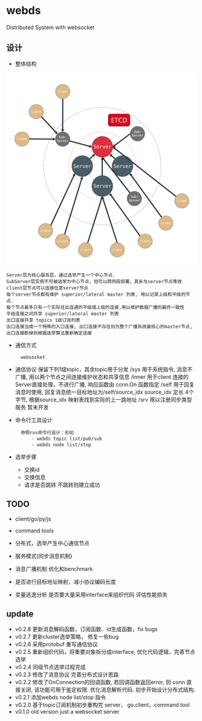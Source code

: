 # webds
Distributed System with websocket

## 设计

- 整体结构

![](doc/webds.png)

    Server层为核心服务层，通过选举产生一个中心节点.
    SubServer层实例不可被选举为中心节点，但可以跨网段部署，其余与server节点等效
    client层节点可以连接任意server节点
    每个server节点都有维护 superior/lateral master 列表, 用以记录上级和平级的节点.
    每个节点最多只有一个实际往出连通的平级或上级的连接,用以维护数据广播的最终一致性
    平级连接之间共享 superior/lateral master 列表
    出口连接共享 topics 1级订阅列表
    出口连接当成一个特殊的入口连接, 出口连接不存在则为整个广播系统最核心的master节点,出口连接断掉则根据选举算法重新确定连接

- 通信方式

        websocket

- 通信协议
        保留下列1级topic，其余topic用于分发
            /sys   用于系统指令, 消息不广播, 用以两个节点之间连接维护状态和共享信息
            /inner 用于client 连接的Server直接处理，不进行广播, 响应函数由 conn.On 函数指定
            /self  用于回复消息时使用, 回复消息统一目标地址为/self/source_idx
                   source_idx 定长 4个字节, 根据source_idx 映射表找到实际的上一跳地址
            /srv   用以注册同步类型服务 暂未开发

- 命令行工具设计

        参照ros命令行设计：形如
            - webds topic list/pub/sub
            - webds node list/stop

- 选举步骤
    - 交换id
    - 交换信息
    - 请求是否跳转 不跳转则建立成功
        
## TODO

- client/go/py/js

- command tools

- 分布式，选举产生中心通信节点

- 服务模式(同步消息机制)

- 消息广播机制 优化和benchmark

- 是否进行目标地址映射，减小协议编码长度

- 变量逃逸分析 是否要大量采用interface来组织代码 评估性能损失

## update
- v0.2.8 更新消息解码函数，订阅函数、id生成函数，fix bugs
- v0.2.7 更新cluster选举策略， 修复一些bug
- v0.2.6 采用protobuf 重写通信协议
- v0.2.5 重新组织代码，将重要对象拆分成interface, 优化代码逻辑，完善节点选举
- v0.2.4 同级节点选举过程完成
- v0.2.3 修改了消息协议 完善分布式设计思路
- v0.2.2 修改了OnConnection的回调函数, 若回调函数返回error, 则 conn 直接关闭, 该功能可用于鉴定权限. 优化消息解析代码. 初步开始设计分布式结构.
- v0.2.1 添加webds node list/stop 指令
- v0.2.0 基于topic订阅机制初步重构完 server， go.client，command tool
- v0.1.0 old version just a websocket server

